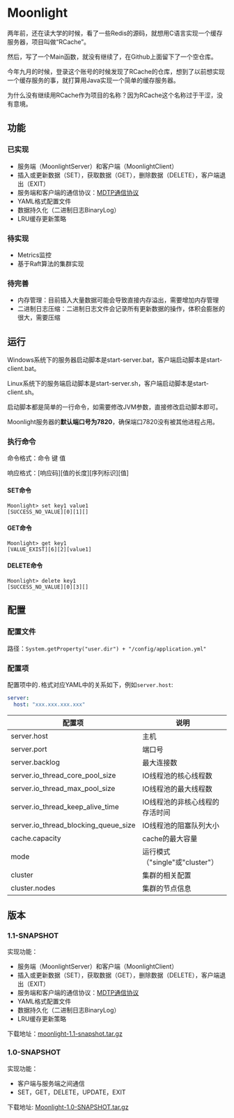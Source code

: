 # Moonlight

两年前，还在读大学的时候，看了一些Redis的源码，就想用C语言实现一个缓存服务器，项目叫做“RCache”。

然后，写了一个Main函数，就没有继续了，在Github上面留下了一个空仓库。

今年九月的时候，登录这个账号的时候发现了RCache的仓库，想到了以前想实现一个缓存服务的事，就打算用Java实现一个简单的缓存服务器。

为什么没有继续用RCache作为项目的名称？因为RCache这个名称过于干涩，没有意境。

## 功能

### 已实现

- 服务端（MoonlightServer）和客户端（MoonlightClient）
- 插入或更新数据（SET），获取数据（GET），删除数据（DELETE），客户端退出（EXIT）
- 服务端和客户端的通信协议：[MDTP通信协议](MDTP.md)
- YAML格式配置文件
- 数据持久化（二进制日志BinaryLog）
- LRU缓存更新策略

### 待实现

- Metrics监控
- 基于Raft算法的集群实现

### 待完善

- 内存管理：目前插入大量数据可能会导致直接内存溢出，需要增加内存管理
- 二进制日志压缩：二进制日志文件会记录所有更新数据的操作，体积会膨胀的很大，需要压缩

## 运行

Windows系统下的服务器启动脚本是start-server.bat，客户端启动脚本是start-client.bat。

Linux系统下的服务端启动脚本是start-server.sh，客户端启动脚本是start-client.sh。

启动脚本都是简单的一行命令，如需要修改JVM参数，直接修改启动脚本即可。

Moonlight服务器的**默认端口号为7820**，确保端口7820没有被其他进程占用。

### 执行命令

命令格式：命令 键 值

响应格式：[响应码][值的长度][序列标识][值]

#### SET命令

```shell
Moonlight> set key1 value1
[SUCCESS_NO_VALUE][0][1][]
```

#### GET命令

```shell
Moonlight> get key1
[VALUE_EXIST][6][2][value1]
```

#### DELETE命令

```shell
Moonlight> delete key1
[SUCCESS_NO_VALUE][0][3][]
```

## 配置

### 配置文件

路径：`System.getProperty("user.dir") + "/config/application.yml"`

### 配置项

配置项中的`.`格式对应YAML中的关系如下，例如`server.host`:

```yaml
server:
  host: "xxx.xxx.xxx.xxx"
```

|配置项|说明|
|---|---|
|server.host|主机|
|server.port|端口号|
|server.backlog|最大连接数|
|server.io_thread_core_pool_size|IO线程池的核心线程数|
|server.io_thread_max_pool_size|IO线程池的最大线程数|
|server.io_thread_keep_alive_time|IO线程池的非核心线程的存活时间|
|server.io_thread_blocking_queue_size|IO线程池的阻塞队列大小|
|cache.capacity|cache的最大容量|
|mode|运行模式（"single"或"cluster"）|
|cluster|集群的相关配置|
|cluster.nodes|集群的节点信息|

## 版本

### 1.1-SNAPSHOT

实现功能：

- 服务端（MoonlightServer）和客户端（MoonlightClient）
- 插入或更新数据（SET），获取数据（GET），删除数据（DELETE），客户端退出（EXIT）
- 服务端和客户端的通信协议：[MDTP通信协议](MDTP.md)
- YAML格式配置文件
- 数据持久化（二进制日志BinaryLog）
- LRU缓存更新策略

下载地址：[moonlight-1.1-snapshot.tar.gz](https://github.com/ECUST-CST163-ZhangBaiLi/moonlight/releases/download/1.1-SNAPSHOT/moonlight-1.1-snapshot.tar.gz)

### 1.0-SNAPSHOT

实现功能：

- 客户端与服务端之间通信
- SET，GET，DELETE，UPDATE，EXIT

下载地址: [Moonlight-1.0-SNAPSHOT.tar.gz](https://github.com/ECUST-CST163-ZhangBaiLi/Moonlight/releases/download/1.0-SNAPSHOT/Moonlight-1.0-SNAPSHOT.tar.gz)
